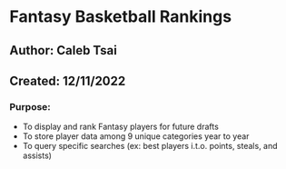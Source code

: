 # Fantasy Basketball Rankings
## Author: Caleb Tsai
## Created: 12/11/2022

### Purpose:
- To display and rank Fantasy players for future drafts
- To store player data among 9 unique categories year to year
- To query specific searches (ex: best players i.t.o. points, steals, and assists)




